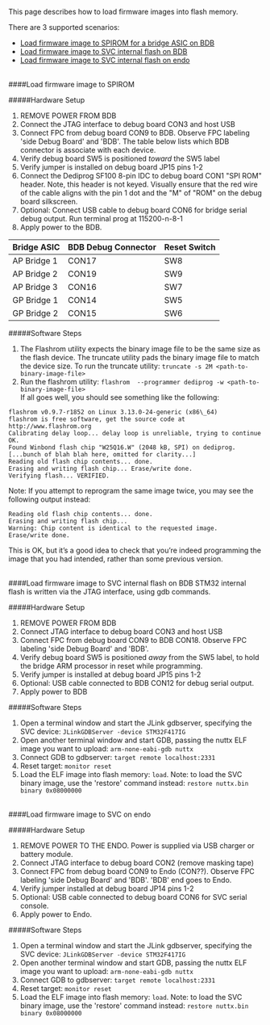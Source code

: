 This page describes how to load firmware images into flash memory.  

There are 3 supported scenarios:
* [Load firmware image to SPIROM for a bridge ASIC on BDB](Flashing-images#load-firmware-image-to-spirom)
* [Load firmware image to SVC internal flash on BDB](Flashing-images#load-firmware-image-to-svc-internal-flash-on-bdb)
* [Load firmware image to SVC internal flash on endo](Flashing-images#load-firmware-image-to-svc-on-endo)


<br>
####Load firmware image to SPIROM

#####Hardware Setup
1. REMOVE POWER FROM BDB
2. Connect the JTAG interface to debug board CON3 and host USB
3. Connect FPC from debug board CON9 to BDB. Observe FPC labeling 'side Debug
Board' and 'BDB'. The table below lists which BDB connector is associate with each device.
4. Verify debug board SW5 is positioned *toward* the SW5 label  
5. Verify jumper is installed on debug board JP15 pins 1-2
6. Connect the Dediprog SF100 8-pin IDC to debug board CON1 "SPI ROM" header. Note, this header is not keyed. Visually ensure that the red wire of the cable aligns with the pin 1 dot and the "M" of "ROM" on the debug board silkscreen.
7. Optional: Connect USB cable to debug board CON6 for bridge serial debug output. Run terminal prog at 115200-n-8-1  
8. Apply power to the BDB. 


Bridge ASIC | BDB Debug Connector | Reset Switch 
------------|---------------------|-------------
AP Bridge 1 | CON17  | SW8
AP Bridge 2 | CON19  | SW9
AP Bridge 3 | CON16  | SW7
GP Bridge 1 | CON14  | SW5
GP Bridge 2 | CON15  | SW6


#####Software Steps

1. The Flashrom utility expects the binary image file to be the same size as the flash device. The truncate utility pads the binary image file to match the device size.
To run the truncate utility: `truncate -s 2M <path-to-binary-image-file>`   
2. Run the flashrom utility: `flashrom  --programmer dediprog -w <path-to-binary-image-file>`  
If all goes well, you should see something like the following:
```
flashrom v0.9.7-r1852 on Linux 3.13.0-24-generic (x86\_64)
flashrom is free software, get the source code at
http://www.flashrom.org
Calibrating delay loop... delay loop is unreliable, trying to continue
OK.
Found Winbond flash chip "W25Q16.W" (2048 kB, SPI) on dediprog.
[...bunch of blah blah here, omitted for clarity...]
Reading old flash chip contents... done.
Erasing and writing flash chip... Erase/write done.
Verifying flash... VERIFIED.
```
Note: If you attempt to reprogram the same image twice, you may see the following output instead:
```
Reading old flash chip contents... done.
Erasing and writing flash chip...
Warning: Chip content is identical to the requested image.
Erase/write done.
```
This is OK, but it’s a good idea to check that you’re indeed programming
the image that you had intended, rather than some previous version.

<br>
####Load firmware image to SVC internal flash on BDB
STM32 internal flash is written via the JTAG interface, 
using gdb commands.

#####Hardware Setup
1. REMOVE POWER FROM BDB
2. Connect JTAG interface to debug board CON3 and host USB
3. Connect FPC from debug board CON9 to BDB CON18. Observe FPC labeling 'side Debug
Board' and 'BDB'. 
4. Verify debug board SW5 is positioned *away* from the SW5 label, to hold the bridge ARM processor in reset while programming.  
5. Verify jumper is installed at debug board JP15 pins 1-2  
6. Optional: USB cable connected to BDB CON12 for debug serial output.  
7. Apply power to BDB

#####Software Steps  
1. Open a terminal window and start the JLink gdbserver, specifying the SVC device: `JLinkGDBServer -device STM32F417IG`
2.  Open another terminal window and start GDB, passing the nuttx ELF image you want to upload: `arm-none-eabi-gdb nuttx`
3. Connect GDB to gdbserver: `target remote localhost:2331`
4. Reset target: `monitor reset`
5. Load the ELF image into flash memory: `load`. Note: to load the SVC binary image, use the 'restore' command instead: `restore nuttx.bin binary 0x08000000`

<br>
####Load firmware image to SVC on endo

#####Hardware Setup
  
1. REMOVE POWER TO THE ENDO. Power is supplied via USB charger or battery module.  
2. Connect JTAG interface to debug board CON2 (remove masking tape) 
3. Connect FPC from debug board CON9 to Endo (CON??). Observe FPC labeling 'side Debug
Board' and 'BDB'. 'BDB' end goes to Endo.
4. Verify jumper installed at debug board JP14 pins 1-2  
5. Optional: USB cable connected to debug board CON6 for SVC serial console.  
6. Apply power to Endo.
 
#####Software Steps  
1. Open a terminal window and start the JLink gdbserver, specifying the SVC device: `JLinkGDBServer -device STM32F417IG`
2.  Open another terminal window and start GDB, passing the nuttx ELF image you want to upload: `arm-none-eabi-gdb nuttx`
3. Connect GDB to gdbserver: `target remote localhost:2331`
4. Reset target: `monitor reset`
5. Load the ELF image into flash memory: `load`. Note: to load the SVC binary image, use the 'restore' command instead:
   `restore nuttx.bin binary 0x08000000`

